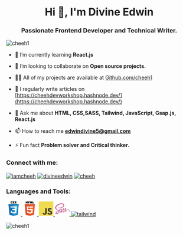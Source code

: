<h1 align="center">Hi 👋, I'm Divine Edwin</h1>
<h3 align="center">Passionate Frontend Developer and Technical Writer.</h3>

<p align="left"> <img src="https://komarev.com/ghpvc/?username=cheeh1&label=Profile%20views&color=0e75b6&style=flat" alt="cheeh1" /> </p>

- 🌱 I’m currently learning **React.js**

- 👯 I’m looking to collaborate on **Open source projects.**

- 👨‍💻 All of my projects are available at [Github.com/cheeh1](Github.com/cheeh1)

- 📝 I regularly write articles on [https://cheehdevworkshop.hashnode.dev/](https://cheehdevworkshop.hashnode.dev/)

- 💬 Ask me about **HTML, CSS,SASS, Tailwind, JavaScript, Gsap.js, React.js**

- 📫 How to reach me **edwindivine5@gmail.com**

- ⚡ Fun fact **Problem solver and Critical thinker.**

<h3 align="left">Connect with me:</h3>
<p align="left">
<a href="https://twitter.com/iamcheeh" target="blank"><img align="center" src="https://raw.githubusercontent.com/rahuldkjain/github-profile-readme-generator/master/src/images/icons/Social/twitter.svg" alt="iamcheeh" height="30" width="40" /></a>
<a href="https://linkedin.com/in/divineedwin" target="blank"><img align="center" src="https://raw.githubusercontent.com/rahuldkjain/github-profile-readme-generator/master/src/images/icons/Social/linked-in-alt.svg" alt="divineedwin" height="30" width="40" /></a>
<a href="https://hashnode.com/cheeh" target="blank"><img align="center" src="https://raw.githubusercontent.com/rahuldkjain/github-profile-readme-generator/master/src/images/icons/Social/hashnode.svg" alt="cheeh" height="30" width="40" /></a>
</p>

<h3 align="left">Languages and Tools:</h3>
<p align="left"> <a href="https://www.w3schools.com/css/" target="_blank" rel="noreferrer"> <img src="https://raw.githubusercontent.com/devicons/devicon/master/icons/css3/css3-original-wordmark.svg" alt="css3" width="40" height="40"/> </a> <a href="https://www.w3.org/html/" target="_blank" rel="noreferrer"> <img src="https://raw.githubusercontent.com/devicons/devicon/master/icons/html5/html5-original-wordmark.svg" alt="html5" width="40" height="40"/> </a> <a href="https://developer.mozilla.org/en-US/docs/Web/JavaScript" target="_blank" rel="noreferrer"> <img src="https://raw.githubusercontent.com/devicons/devicon/master/icons/javascript/javascript-original.svg" alt="javascript" width="40" height="40"/> </a> <a href="https://sass-lang.com" target="_blank" rel="noreferrer"> <img src="https://raw.githubusercontent.com/devicons/devicon/master/icons/sass/sass-original.svg" alt="sass" width="40" height="40"/> </a> <a href="https://tailwindcss.com/" target="_blank" rel="noreferrer"> <img src="https://www.vectorlogo.zone/logos/tailwindcss/tailwindcss-icon.svg" alt="tailwind" width="40" height="40"/> </a> </p>

<p><img align="center" src="https://github-readme-streak-stats.herokuapp.com/?user=cheeh1&" alt="cheeh1" /></p>
